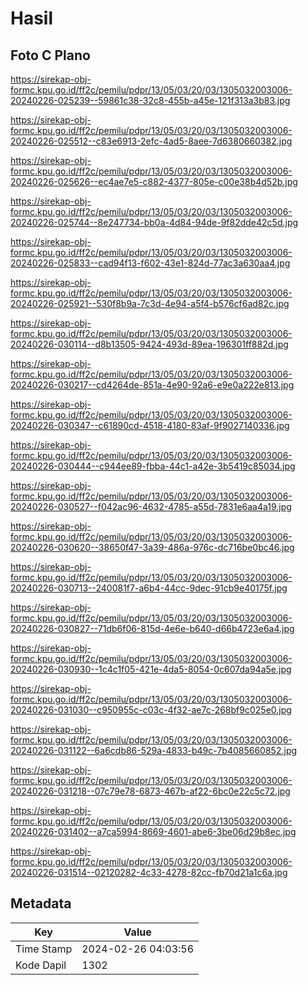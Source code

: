 # Hasil

## Foto C Plano

https://sirekap-obj-formc.kpu.go.id/ff2c/pemilu/pdpr/13/05/03/20/03/1305032003006-20240226-025239--59861c38-32c8-455b-a45e-121f313a3b83.jpg

https://sirekap-obj-formc.kpu.go.id/ff2c/pemilu/pdpr/13/05/03/20/03/1305032003006-20240226-025512--c83e6913-2efc-4ad5-8aee-7d6380660382.jpg

https://sirekap-obj-formc.kpu.go.id/ff2c/pemilu/pdpr/13/05/03/20/03/1305032003006-20240226-025626--ec4ae7e5-c882-4377-805e-c00e38b4d52b.jpg

https://sirekap-obj-formc.kpu.go.id/ff2c/pemilu/pdpr/13/05/03/20/03/1305032003006-20240226-025744--8e247734-bb0a-4d84-94de-9f82dde42c5d.jpg

https://sirekap-obj-formc.kpu.go.id/ff2c/pemilu/pdpr/13/05/03/20/03/1305032003006-20240226-025833--cad94f13-f602-43e1-824d-77ac3a630aa4.jpg

https://sirekap-obj-formc.kpu.go.id/ff2c/pemilu/pdpr/13/05/03/20/03/1305032003006-20240226-025921--530f8b9a-7c3d-4e94-a5f4-b576cf6ad82c.jpg

https://sirekap-obj-formc.kpu.go.id/ff2c/pemilu/pdpr/13/05/03/20/03/1305032003006-20240226-030114--d8b13505-9424-493d-89ea-196301ff882d.jpg

https://sirekap-obj-formc.kpu.go.id/ff2c/pemilu/pdpr/13/05/03/20/03/1305032003006-20240226-030217--cd4264de-851a-4e90-92a6-e9e0a222e813.jpg

https://sirekap-obj-formc.kpu.go.id/ff2c/pemilu/pdpr/13/05/03/20/03/1305032003006-20240226-030347--c61890cd-4518-4180-83af-9f9027140336.jpg

https://sirekap-obj-formc.kpu.go.id/ff2c/pemilu/pdpr/13/05/03/20/03/1305032003006-20240226-030444--c944ee89-fbba-44c1-a42e-3b5419c85034.jpg

https://sirekap-obj-formc.kpu.go.id/ff2c/pemilu/pdpr/13/05/03/20/03/1305032003006-20240226-030527--f042ac96-4632-4785-a55d-7831e6aa4a19.jpg

https://sirekap-obj-formc.kpu.go.id/ff2c/pemilu/pdpr/13/05/03/20/03/1305032003006-20240226-030620--38650f47-3a39-486a-976c-dc716be0bc46.jpg

https://sirekap-obj-formc.kpu.go.id/ff2c/pemilu/pdpr/13/05/03/20/03/1305032003006-20240226-030713--240081f7-a6b4-44cc-9dec-91cb9e40175f.jpg

https://sirekap-obj-formc.kpu.go.id/ff2c/pemilu/pdpr/13/05/03/20/03/1305032003006-20240226-030827--71db6f06-815d-4e6e-b640-d66b4723e6a4.jpg

https://sirekap-obj-formc.kpu.go.id/ff2c/pemilu/pdpr/13/05/03/20/03/1305032003006-20240226-030930--1c4c1f05-421e-4da5-8054-0c607da94a5e.jpg

https://sirekap-obj-formc.kpu.go.id/ff2c/pemilu/pdpr/13/05/03/20/03/1305032003006-20240226-031030--c950955c-c03c-4f32-ae7c-268bf9c025e0.jpg

https://sirekap-obj-formc.kpu.go.id/ff2c/pemilu/pdpr/13/05/03/20/03/1305032003006-20240226-031122--6a6cdb86-529a-4833-b49c-7b4085660852.jpg

https://sirekap-obj-formc.kpu.go.id/ff2c/pemilu/pdpr/13/05/03/20/03/1305032003006-20240226-031218--07c79e78-6873-467b-af22-6bc0e22c5c72.jpg

https://sirekap-obj-formc.kpu.go.id/ff2c/pemilu/pdpr/13/05/03/20/03/1305032003006-20240226-031402--a7ca5994-8669-4601-abe6-3be06d29b8ec.jpg

https://sirekap-obj-formc.kpu.go.id/ff2c/pemilu/pdpr/13/05/03/20/03/1305032003006-20240226-031514--02120282-4c33-4278-82cc-fb70d21a1c6a.jpg


## Metadata

| Key        | Value               |
| ---------- | ------------------- |
| Time Stamp | 2024-02-26 04:03:56 |
| Kode Dapil | 1302                |



